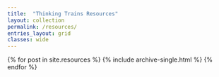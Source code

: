 ```yaml
---
title:  "Thinking Trains Resources"
layout: collection
permalink: /resources/
entries_layout: grid
classes: wide
---
```


{% for post in site.resources %}
  {% include archive-single.html %}
{% endfor %}
